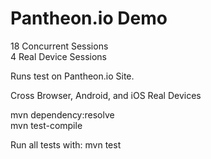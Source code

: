 # Pantheon.io Demo

18 Concurrent Sessions   
4 Real Device Sessions

Runs test on Pantheon.io Site.

Cross Browser, Android, and iOS Real Devices

mvn dependency:resolve    
mvn test-compile

Run all tests with: mvn test